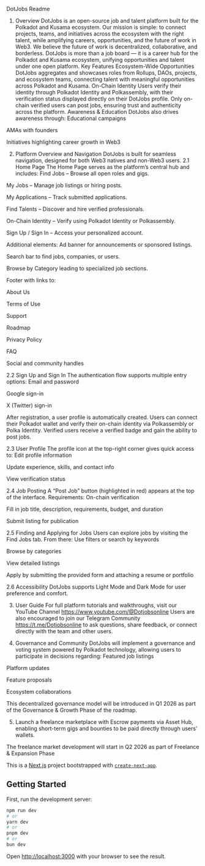 DotJobs Readme

1. Overview
DotJobs is an open-source job and talent platform built for the Polkadot and Kusama ecosystem.
Our mission is simple: to connect projects, teams, and initiatives across the ecosystem with the right talent, while amplifying careers, opportunities, and the future of work in Web3.
We believe the future of work is decentralized, collaborative, and borderless.
DotJobs is more than a job board — it is a career hub for the Polkadot and Kusama ecosystem, unifying opportunities and talent under one open platform.
Key Features
Ecosystem-Wide Opportunities
DotJobs aggregates and showcases roles from Rollups, DAOs, projects, and ecosystem teams, connecting talent with meaningful opportunities across Polkadot and Kusama.
On-Chain Identity
Users verify their identity through Polkadot Identity and Polkassembly, with their verification status displayed directly on their DotJobs profile.
Only on-chain verified users can post jobs, ensuring trust and authenticity across the platform.
Awareness & Education
DotJobs also drives awareness through:
Educational campaigns

AMAs with founders

Initiatives highlighting career growth in Web3

2. Platform Overview and Navigation
DotJobs is built for seamless navigation, designed for both Web3 natives and non-Web3 users.
2.1 Home Page
The Home Page serves as the platform’s central hub and includes:
Find Jobs – Browse all open roles and gigs.

My Jobs – Manage job listings or hiring posts.

My Applications – Track submitted applications.

Find Talents – Discover and hire verified professionals.

On-Chain Identity – Verify using Polkadot Identity or Polkassembly.

Sign Up / Sign In – Access your personalized account.

Additional elements:
Ad banner for announcements or sponsored listings.

Search bar to find jobs, companies, or users.

Browse by Category leading to specialized job sections.

Footer with links to:

About Us

Terms of Use

Support

Roadmap

Privacy Policy

FAQ

Social and community handles

2.2 Sign Up and Sign In
The authentication flow supports multiple entry options:
Email and password

Google sign-in

X (Twitter) sign-in

After registration, a user profile is automatically created.
Users can connect their Polkadot wallet and verify their on-chain identity via Polkassembly or Polka Identity.
Verified users receive a verified badge and gain the ability to post jobs.

2.3 User Profile
The profile icon at the top-right corner gives quick access to:
Edit profile information

Update experience, skills, and contact info

View verification status

2.4 Job Posting
A “Post Job” button (highlighted in red) appears at the top of the interface.
Requirements:
On-chain verification

Fill in job title, description, requirements, budget, and duration

Submit listing for publication

2.5 Finding and Applying for Jobs
Users can explore jobs by visiting the Find Jobs tab.
From there:
Use filters or search by keywords

Browse by categories

View detailed listings

Apply by submitting the provided form and attaching a resume or portfolio

2.6 Accessibility
DotJobs supports Light Mode and Dark Mode for user preference and comfort.

3. User Guide
For full platform tutorials and walkthroughs, visit our  YouTube Channel https://www.youtube.com/@Dotjobsonline
Users are also encouraged to join our Telegram Community  https://t.me/Dotjobsonline
 to ask questions, share feedback, or connect directly with the team and other users.

4. Governance and Community
DotJobs will implement a governance and voting system powered by Polkadot technology, allowing users to participate in decisions regarding:
Featured job listings

Platform updates

Feature proposals

Ecosystem collaborations

This decentralized governance model will be introduced in Q1 2026 as part of the Governance & Growth Phase of the roadmap.

5. Launch a freelance marketplace with Escrow payments via Asset Hub, enabling short-term gigs and bounties to be paid directly through users’ wallets.

The freelance market development will start in Q2 2026 as part of Freelance & Expansion Phase


This is a [Next.js](https://nextjs.org) project bootstrapped with [`create-next-app`](https://nextjs.org/docs/app/api-reference/cli/create-next-app).

## Getting Started

First, run the development server:

```bash
npm run dev
# or
yarn dev
# or
pnpm dev
# or
bun dev
```

Open [http://localhost:3000](http://localhost:3000) with your browser to see the result.
